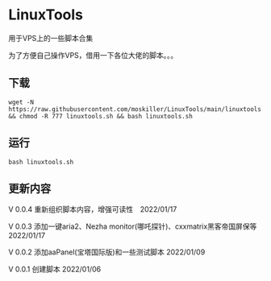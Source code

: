 # LinuxTools
用于VPS上的一些脚本合集    

为了方便自己操作VPS，借用一下各位大佬的脚本。。。


## 下载

```shell
wget -N https://raw.githubusercontent.com/moskiller/LinuxTools/main/linuxtools.sh && chmod -R 777 linuxtools.sh && bash linuxtools.sh
```


## 运行
```shell
bash linuxtools.sh
```

## 更新内容
V 0.0.4 重新组织脚本内容，增强可读性　2022/01/17

V 0.0.3 添加一键aria2、Nezha monitor(哪吒探针)、cxxmatrix黑客帝国屏保等 2022/01/17

V 0.0.2 添加aaPanel(宝塔国际版)和一些测试脚本 2022/01/09

V 0.0.1 创建脚本 2022/01/06
